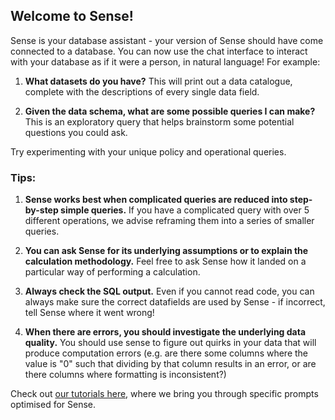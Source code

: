 ## Welcome to Sense!

Sense is your database assistant - your version of Sense should have come connected to a database. You can now use the chat interface to interact with your database as if it were a person, in natural language! For example:

1. **What datasets do you have?** 
   This will print out a data catalogue, complete with the descriptions of every single data field.

2. **Given the data schema, what are some possible queries I can make?**
   This is an exploratory query that helps brainstorm some potential questions you could ask.

Try experimenting with your unique policy and operational queries.

### Tips:

1. **Sense works best when complicated queries are reduced into step-by-step simple queries.**
   If you have a complicated query with over 5 different operations, we advise reframing them into a series of smaller queries.

2. **You can ask Sense for its underlying assumptions or to explain the calculation methodology.** Feel free to ask Sense how it landed on a particular way of performing a calculation.

3. **Always check the SQL output.** Even if you cannot read code, you can always make sure the correct datafields are used by Sense - if incorrect, tell Sense where it went wrong!

4. **When there are errors, you should investigate the underlying data quality.** You should use sense to figure out quirks in your data that will produce computation errors (e.g. are there some columns where the value is "0" such that dividing by that column results in an error, or are there columns where formatting is inconsistent?)

Check out [our tutorials here](https://www.youtube.com/watch?v=FvO5Dy94E44&list=PLYtMyMEvarrktLh2ETxkn_Bz77RhqGLRB), where we bring you through specific prompts optimised for Sense.